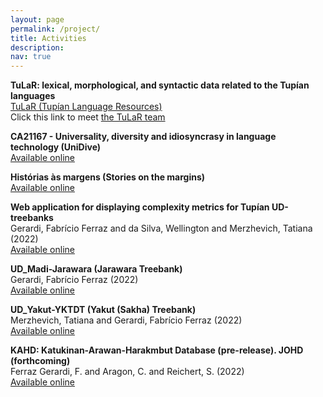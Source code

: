 ```yaml
---
layout: page
permalink: /project/
title: Activities
description:
nav: true
---
```


**TuLaR: lexical, morphological, and syntactic data related to the Tupían languages**<br>
[TuLaR (Tupían Language Resources)](https://tular.clld.org/) <br>
Click this link to meet [the TuLaR team](../tular/project.html)

**CA21167 - Universality, diversity and idiosyncrasy in language technology (UniDive)**<br>
[Available online](https://www.cost.eu/actions/CA21167/)

**Histórias às margens (Stories on the margins)**<br>
[Available online](https://languagestructure.github.io/castanha/)

**Web application for displaying complexity metrics for Tupían UD-treebanks**<br>
Gerardi, Fabrício Ferraz and da Silva, Wellington and Merzhevich, Tatiana (2022)<br>
[Available online](https://ffgerardi.shinyapps.io/TuDeT-Stats/)

**UD_Madi-Jarawara (Jarawara Treebank)**<br>
Gerardi, Fabrício Ferraz (2022)<br>
[Available online](https://github.com/UniversalDependencies/UD_Madi-Jarawara)

**UD_Yakut-YKTDT (Yakut (Sakha) Treebank)**<br>
Merzhevich, Tatiana and Gerardi, Fabrício Ferraz (2022)<br>
[Available online](https://github.com/UniversalDependencies/UD_Yakut-YKTDT)

**KAHD: Katukinan-Arawan-Harakmbut Database (pre-release). JOHD (forthcoming)**<br>
Ferraz Gerardi, F. and Aragon, C. and Reichert, S. (2022)<br>
[Available online](https://openhumanitiesdata.metajnl.com)

